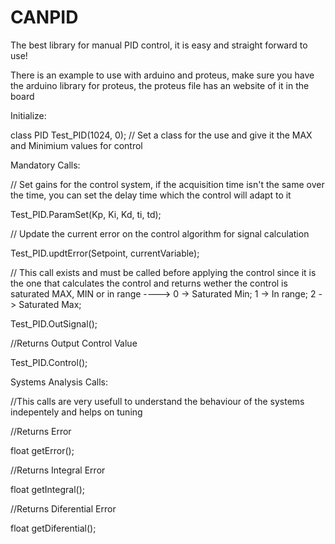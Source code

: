 # CANPID


The best library for manual PID control, it is easy and straight forward to use!

There is an example to use with arduino and proteus, make sure you have the arduino library for proteus, the proteus file has an website of it in the board

Initialize:

class PID Test_PID(1024, 0);  // Set a class for the use and give it the MAX and Minimium values for control

Mandatory Calls:

// Set gains for the control system, if the acquisition time isn't the same over the time, you can set the delay time which the control will adapt to it

Test_PID.ParamSet(Kp, Ki, Kd, ti, td); 

// Update the current error on the control algorithm for signal calculation

Test_PID.updtError(Setpoint, currentVariable); 

// This call exists and must be called before applying the control since it is the one that calculates the control and returns wether the control is saturated MAX, MIN or in range  ---->     0 -> Saturated Min;   1 -> In range;   2 -> Saturated Max;

Test_PID.OutSignal(); 

//Returns Output Control Value

Test_PID.Control();


Systems Analysis Calls:

//This calls are very usefull to understand the behaviour of the systems indepentely and helps on tuning

//Returns Error

float getError();

//Returns Integral Error

float getIntegral();

//Returns Diferential Error

float getDiferential();
